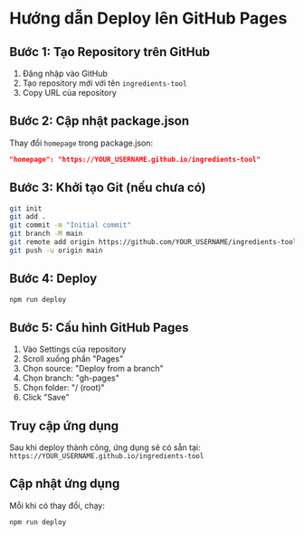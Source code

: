 # Hướng dẫn Deploy lên GitHub Pages

## Bước 1: Tạo Repository trên GitHub
1. Đăng nhập vào GitHub
2. Tạo repository mới với tên `ingredients-tool`
3. Copy URL của repository

## Bước 2: Cập nhật package.json
Thay đổi `homepage` trong package.json:
```json
"homepage": "https://YOUR_USERNAME.github.io/ingredients-tool"
```

## Bước 3: Khởi tạo Git (nếu chưa có)
```bash
git init
git add .
git commit -m "Initial commit"
git branch -M main
git remote add origin https://github.com/YOUR_USERNAME/ingredients-tool.git
git push -u origin main
```

## Bước 4: Deploy
```bash
npm run deploy
```

## Bước 5: Cấu hình GitHub Pages
1. Vào Settings của repository
2. Scroll xuống phần "Pages"
3. Chọn source: "Deploy from a branch"
4. Chọn branch: "gh-pages"
5. Chọn folder: "/ (root)"
6. Click "Save"

## Truy cập ứng dụng
Sau khi deploy thành công, ứng dụng sẽ có sẵn tại:
`https://YOUR_USERNAME.github.io/ingredients-tool`

## Cập nhật ứng dụng
Mỗi khi có thay đổi, chạy:
```bash
npm run deploy
```
